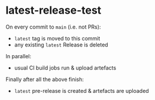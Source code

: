# latest-release-test

On every commit to `main` (i.e. not PRs):

- `latest` tag is moved to this commit
- any existing `latest` Release is deleted

In parallel:

- usual CI build jobs run & upload artefacts

Finally after all the above finish:

- `latest` pre-release is created & artefacts are uploaded
